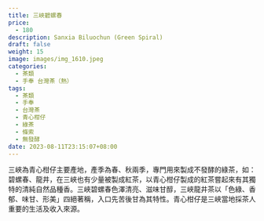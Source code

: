 ```yaml
---
title: 三峽碧螺春
price:
  - 180
description: Sanxia Biluochun (Green Spiral)
draft: false
weight: 15
image: images/img_1610.jpeg
categories:
  - 茶類
  - 手奉 台灣茶（熱）
tags:
  - 茶類
  - 手奉
  - 台灣茶
  - 青心柑仔
  - 綠茶
  - 條索
  - 無發酵
date: 2023-08-11T23:15:07+08:00
---
```

三峽為青心柑仔主要產地，產季為春、秋兩季，專門用來製成不發酵的綠茶，如：碧螺春、龍井，在三峽也有少量被製成紅茶，以青心柑仔製成的紅茶嘗起來有其獨特的清純自然品種香。三峽碧螺春色澤清亮、滋味甘醇，三峽龍井茶以「色綠、香郁、味甘、形美」四絕著稱，入口先苦後甘為其特性。青心柑仔是三峽當地採茶人重要的生活及收入來源。